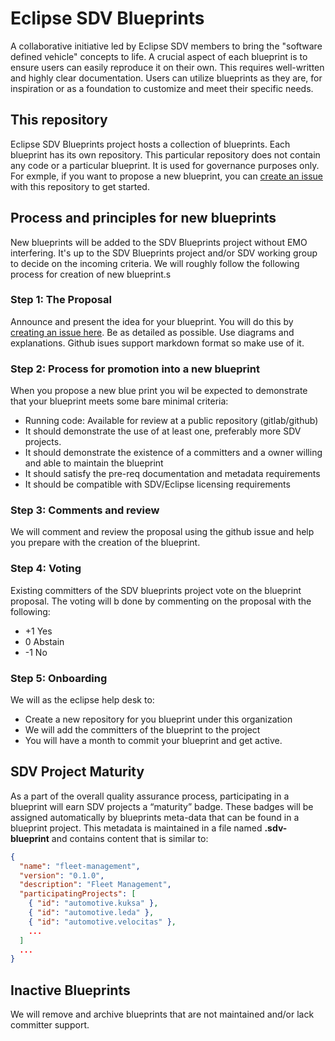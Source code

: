 # Eclipse SDV Blueprints
A collaborative initiative led by Eclipse SDV members to bring the "software defined vehicle" concepts to life. A crucial aspect of each blueprint is to ensure users can easily reproduce it on their own. This requires well-written and highly clear documentation. Users can utilize blueprints as they are, for inspiration or as a foundation to customize and meet their specific needs.

## This repository
Eclipse SDV Blueprints project hosts a collection of blueprints. Each blueprint has its own repository.  This particular repository does not contain any code or a particular blueprint.  It is used for governance purposes only. For exmple, if you want to propose a new blueprint, you can [create an issue](https://github.com/eclipse-sdv-blueprints/blueprints/issues)  with this repository to get started.

## Process and principles for new blueprints
New blueprints will be added to the SDV Blueprints project without EMO interfering. It's up to the SDV Blueprints project and/or SDV working group to decide on the incoming criteria.  We will roughly follow the following process for creation of new blueprint.s

### Step 1: The Proposal
Announce and present the idea for your blueprint.  You will do this by [creating an issue here](https://github.com/eclipse-sdv-blueprints/blueprints/issues).  Be as detailed as possible. Use diagrams and explanations.  Github isues support markdown format so make use of it.

###  Step 2: Process for promotion into a new blueprint
When you propose a new blue print you wil be expected to demonstrate that your blueprint meets some bare minimal criteria:
* Running code: Available for review at a public repository (gitlab/github)
* It should demonstrate the use of at least one, preferably more SDV projects.
* It should demonstrate the existence of a committers and a owner willing and able to maintain the blueprint
* It should satisfy the pre-req documentation and metadata requirements
* It should be compatible with SDV/Eclipse licensing requirements

### Step 3: Comments and review
We will comment and review the proposal using the github issue and help you prepare with the creation of the blueprint.

### Step 4: Voting

Existing committers of the SDV blueprints project vote on the blueprint proposal.  The voting will b done by commenting on the proposal with the following:

  * +1 Yes
  * 0  Abstain
  * -1 No 

### Step 5: Onboarding
 We will as the eclipse help desk to:
 * Create a new repository for you blueprint under this organization
 * We will add the committers of the blueprint to the project
 * You will have a month to commit your blueprint and get active.

## SDV Project Maturity
As a part of the overall quality assurance process, participating in a blueprint will earn SDV projects a “maturity” badge.  These badges will be assigned automatically by blueprints meta-data that can be found in a blueprint project.  This metadata is maintained in a file named **.sdv-blueprint** and contains content that is similar to:
```json
{
  "name": "fleet-management",
  "version": "0.1.0",
  "description": "Fleet Management",
  "participatingProjects": [
    { "id": "automotive.kuksa" },
    { "id": "automotive.leda" },
    { "id": "automotive.velocitas" },
    ...
  ]
  ...
}

```


## Inactive Blueprints

We will remove and archive blueprints that are not maintained and/or lack committer support.
